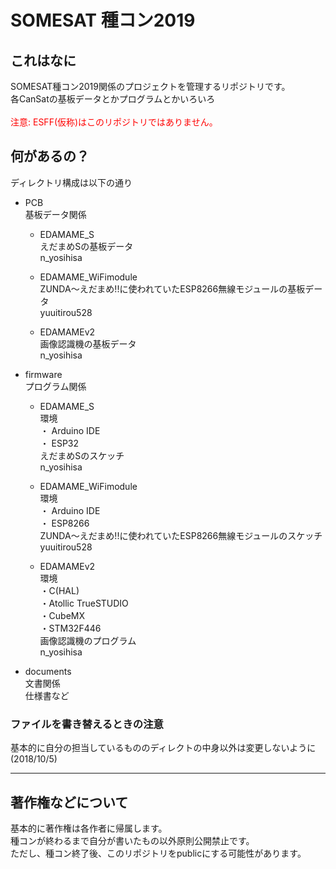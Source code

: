 # SOMESAT 種コン2019

## これはなに
SOMESAT種コン2019関係のプロジェクトを管理するリポジトリです。  
各CanSatの基板データとかプログラムとかいろいろ  
<br>
<font color="Red">注意: ESFF(仮称)はこのリポジトリではありません。</font>

## 何があるの？
ディレクトリ構成は以下の通り  

- PCB  
基板データ関係
    - EDAMAME_S  
    えだまめSの基板データ  
    n_yosihisa

    - EDAMAME_WiFimodule  
    ZUNDA～えだまめ!!に使われていたESP8266無線モジュールの基板データ  
    yuuitirou528  

    -  	EDAMAMEv2  
    画像認識機の基板データ  
    n_yosihisa  

- firmware  
プログラム関係  
    - EDAMAME_S  
    環境  
    ・ Arduino IDE  
    ・ ESP32  
    えだまめSのスケッチ  
    n_yosihisa

    - EDAMAME_WiFimodule  
    環境  
    ・ Arduino IDE  
    ・ ESP8266  
    ZUNDA～えだまめ!!に使われていたESP8266無線モジュールのスケッチ  
    yuuitirou528  

    -  EDAMAMEv2  
    環境  
    ・C(HAL)  
    ・Atollic TrueSTUDIO  
    ・CubeMX  
    ・STM32F446   
    画像認識機のプログラム  
    n_yosihisa  

- documents  
文書関係  
仕様書など  

### ファイルを書き替えるときの注意  
基本的に自分の担当しているもののディレクトの中身以外は変更しないように (2018/10/5)
***

## 著作権などについて
基本的に著作権は各作者に帰属します。  
種コンが終わるまで自分が書いたもの以外原則公開禁止です。  
ただし、種コン終了後、このリポジトリをpublicにする可能性があります。  